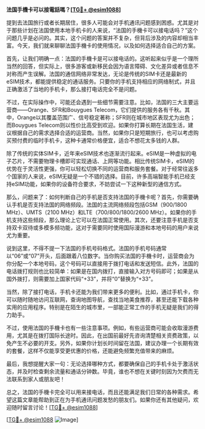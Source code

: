 **法国手機卡可以接電話嗎？[[TG💪+ @esim1088](https://t.me/s/esim1088)]**

提到去法国旅行或者长期居住，很多人可能会对手机通讯问题感到困惑。尤其是对于那些计划在法国使用本地手机卡的人来说，“法国的手機卡可以接电话吗？”这个问题几乎是必问的。其实，这个问题的答案并不复杂，但背后涉及的内容却相当丰富。今天，我们就来聊聊法国手機卡的使用情况，以及如何选择适合自己的方案。

首先，让我们明确一点：法国的手機卡是可以接电话的。这听起来似乎是一个理所当然的回答，但实际上，很多游客或新移民会因为语言障碍、文化差异或者信息不对称而产生误解。法国的通信网络非常发达，无论是传统的SIM卡还是最新的eSIM技术，都能提供稳定的通话服务。只要你的手机支持相应的网络制式，并且正确激活了当地的手机卡，那么接打电话完全不是问题。

不过，在实际操作中，可能还会遇到一些细节需要注意。比如，法国的三大主要运营商——Orange、SFR和Bouygues Telecom，它们提供的服务各有千秋。其中，Orange以其覆盖范围广、信号稳定著称；SFR则在城市地区表现尤为出色；而Bouygues Telecom则以性价比高受到欢迎。如果你打算长期在法国生活，建议根据自己的需求选择合适的运营商。当然，如果你只是短期旅行，也可以考虑购买预付费的临时手机卡，这种卡通常价格便宜，适合不想花太多钱的人群。

除了传统的实体SIM卡，近年来eSIM技术也逐渐流行起来。eSIM是一种虚拟的电子芯片，不需要物理卡槽即可实现通话、上网等功能。相比传统SIM卡，eSIM的优势在于灵活性更强，你可以轻松切换不同的运营商和服务套餐。对于经常往返多个国家的人来说，eSIM无疑是一个不错的选择。目前，许多高端智能手机已经支持eSIM功能，如果你的设备符合要求，不妨尝试一下这种新型的通信方式。

那么，问题来了：如何判断自己的手机是否支持法国的手機卡呢？首先，你需要确认手机是否支持法国的网络频段。法国的主流网络频段包括GSM（900/1800 MHz）、UMTS（2100 MHz）和LTE（700/800/1800/2600 MHz）。如果你的手机支持这些频段，那么理论上它可以在法国正常使用。其次，还要注意手机是否支持双卡双待或多模多频功能，这对于需要同时使用国际漫游和本地号码的用户来说尤为重要。

说到这里，不得不提一下法国的手机号码格式。法国的手机号码通常以“06”或“07”开头，后面跟着八位数字。当你购买法国的手機卡时，运营商会为你分配一个本地号码，这个号码可以直接用于拨打电话和发送短信。此外，法国的电话拨打规则也比较简单：如果是在国内拨打，直接输入对方号码即可；如果是从国外拨打，则需要加上国家代码“+33”，并将“0”替换为“+33”。

当然，除了接打电话，手机卡还能为我们带来更多的便利。比如，通过手机卡，你可以随时随地访问互联网，查询地图导航，查找当地美食推荐，甚至还能下载各种实用的应用程序。特别是在陌生的城市里，一部能正常工作的手机无疑是我们的得力助手。

不过，使用法国的手機卡也有一些注意事项。例如，有些运营商可能会收取漫游费用，尤其是在拨打国际长途时。因此，在出国前最好先咨询清楚相关资费政策，以免产生不必要的开支。另外，如果你计划长时间留在法国，建议办理一个长期有效的套餐，这样不仅能享受更优惠的价格，还能避免频繁充值带来的麻烦。

最后，我想提醒大家一句：无论选择哪种方式，都要确保自己的手机卡处于激活状态，并及时检查剩余流量和通话分钟数。毕竟，谁也不想在关键时刻因为欠费而无法联系到家人或朋友吧！

总之，法国的手機卡完全可以用来接电话，而且还能满足我们日常的各种需求。希望这篇文章能帮助到正在为手机通讯问题发愁的朋友们。如果你还有其他疑问，欢迎随时留言讨论！[[TG💪+ @esim1088](https://t.me/s/esim1088)]

[[TG💪+ @esim1088](https://t.me/s/esim1088) ![Image](https://i.postimg.cc/4NQfJmqS/Snipaste-2025-05-13-00-14-12.png)]